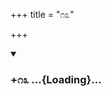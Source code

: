 +++
title = "೧೩"

+++

<div class="js_include" includetitle="true" newlevelforh1="3" unfilled url="/mahAbhAratam/kAvyam/bhAShAntaram/kn/kumAra-vyAsa-bhArata/vishvAsa-prastuti/09_shalya/13/_index.md">
<details open><summary><h3>+೧೩ ...{Loading}...</h3></summary>
</details>
</div>